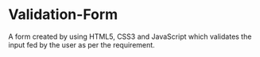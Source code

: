 # Validation-Form
A form created by using HTML5, CSS3 and JavaScript which validates the input fed by the user as per the requirement.
